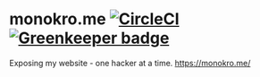 monokro.me [![CircleCI](https://circleci.com/gh/monokrome/monokro.me.svg?style=svg)](https://circleci.com/gh/monokrome/monokro.me) [![Greenkeeper badge](https://badges.greenkeeper.io/monokrome/webpack-angular2-starter.svg)](https://greenkeeper.io/)
==========


Exposing my website - one hacker at a time. https://monokro.me/
